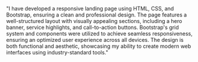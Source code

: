 "I have developed a responsive landing page using HTML, CSS, and Bootstrap, ensuring a clean and professional design. The page features a well-structured layout with visually appealing sections, including a hero banner, service highlights, and call-to-action buttons. Bootstrap's grid system and components were utilized to achieve seamless responsiveness, ensuring an optimized user experience across all devices. The design is both functional and aesthetic, showcasing my ability to create modern web interfaces using industry-standard tools."
